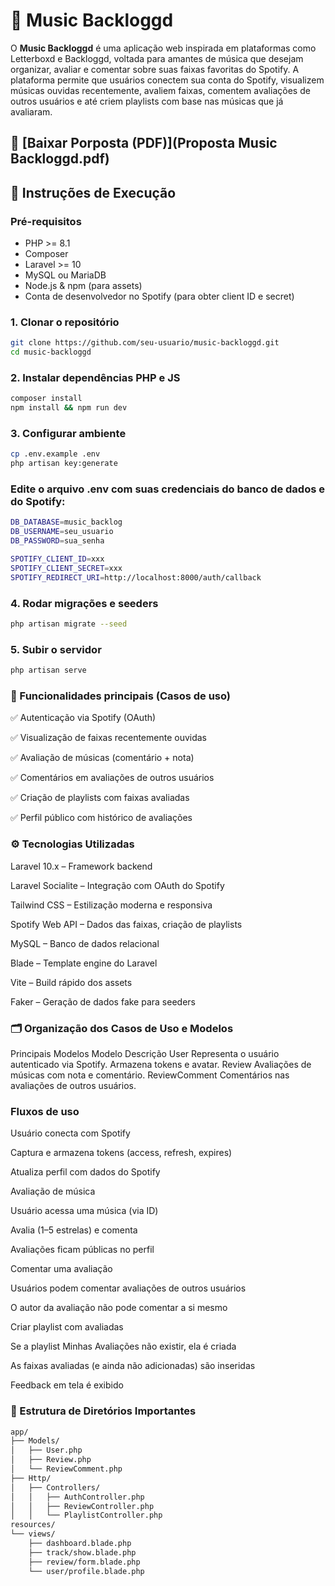 # 🎵 Music Backloggd

O **Music Backloggd** é uma aplicação web inspirada em plataformas como Letterboxd e Backloggd, voltada para amantes de música que desejam organizar, avaliar e comentar sobre suas faixas favoritas do Spotify. A plataforma permite que usuários conectem sua conta do Spotify, visualizem músicas ouvidas recentemente, avaliem faixas, comentem avaliações de outros usuários e até criem playlists com base nas músicas que já avaliaram.

📄 [Baixar Porposta (PDF)](Proposta Music Backloggd.pdf)
---

## 🚀 Instruções de Execução

### Pré-requisitos

- PHP >= 8.1
- Composer
- Laravel >= 10
- MySQL ou MariaDB
- Node.js & npm (para assets)
- Conta de desenvolvedor no Spotify (para obter client ID e secret)

### 1. Clonar o repositório

```bash
git clone https://github.com/seu-usuario/music-backloggd.git
cd music-backloggd
```

### 2. Instalar dependências PHP e JS

```bash
composer install
npm install && npm run dev
```

### 3. Configurar ambiente

```bash
cp .env.example .env
php artisan key:generate
```

### Edite o arquivo .env com suas credenciais do banco de dados e do Spotify:

```bash
DB_DATABASE=music_backlog
DB_USERNAME=seu_usuario
DB_PASSWORD=sua_senha

SPOTIFY_CLIENT_ID=xxx
SPOTIFY_CLIENT_SECRET=xxx
SPOTIFY_REDIRECT_URI=http://localhost:8000/auth/callback
```

### 4. Rodar migrações e seeders

```bash
php artisan migrate --seed
```

### 5. Subir o servidor

```bash
php artisan serve
```

### 🧪 Funcionalidades principais (Casos de uso)
✅ Autenticação via Spotify (OAuth)

✅ Visualização de faixas recentemente ouvidas

✅ Avaliação de músicas (comentário + nota)

✅ Comentários em avaliações de outros usuários

✅ Criação de playlists com faixas avaliadas

✅ Perfil público com histórico de avaliações

### ⚙️ Tecnologias Utilizadas
Laravel 10.x – Framework backend

Laravel Socialite – Integração com OAuth do Spotify

Tailwind CSS – Estilização moderna e responsiva

Spotify Web API – Dados das faixas, criação de playlists

MySQL – Banco de dados relacional

Blade – Template engine do Laravel

Vite – Build rápido dos assets

Faker – Geração de dados fake para seeders

### 🗂 Organização dos Casos de Uso e Modelos
Principais Modelos
Modelo	Descrição
User	Representa o usuário autenticado via Spotify. Armazena tokens e avatar.
Review	Avaliações de músicas com nota e comentário.
ReviewComment	Comentários nas avaliações de outros usuários.

### Fluxos de uso
Usuário conecta com Spotify

Captura e armazena tokens (access, refresh, expires)

Atualiza perfil com dados do Spotify

Avaliação de música

Usuário acessa uma música (via ID)

Avalia (1–5 estrelas) e comenta

Avaliações ficam públicas no perfil

Comentar uma avaliação

Usuários podem comentar avaliações de outros usuários

O autor da avaliação não pode comentar a si mesmo

Criar playlist com avaliadas

Se a playlist Minhas Avaliações não existir, ela é criada

As faixas avaliadas (e ainda não adicionadas) são inseridas

Feedback em tela é exibido

###  📁 Estrutura de Diretórios Importantes
```bash
app/
├── Models/
│   ├── User.php
│   ├── Review.php
│   └── ReviewComment.php
├── Http/
│   ├── Controllers/
│   │   ├── AuthController.php
│   │   ├── ReviewController.php
│   │   └── PlaylistController.php
resources/
└── views/
    ├── dashboard.blade.php
    ├── track/show.blade.php
    ├── review/form.blade.php
    └── user/profile.blade.php
```
